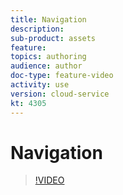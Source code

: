 ```yaml
---
title: Navigation
description: 
sub-product: assets
feature: 
topics: authoring
audience: author
doc-type: feature-video
activity: use
version: cloud-service
kt: 4305
---
```


# Navigation

>[!VIDEO](https://video.tv.adobe.com/v/xxx/?quality=12&learn=on)
